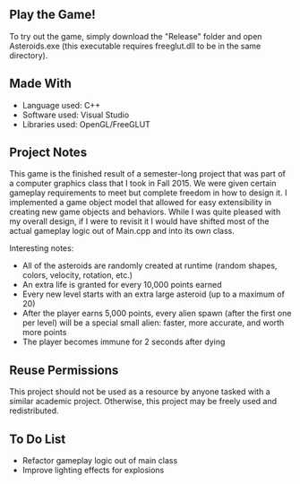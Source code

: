 ## Play the Game!
To try out the game, simply download the "Release" folder and open Asteroids.exe (this executable requires freeglut.dll to be in the same directory).

## Made With
- Language used: C++
- Software used: Visual Studio
- Libraries used: OpenGL/FreeGLUT

## Project Notes
This game is the finished result of a semester-long project that was part of a computer graphics class that I took in Fall 2015.  We were given certain gameplay requirements to meet but complete freedom in how to design it.  I implemented a game object model that allowed for easy extensibility in creating new game objects and behaviors.  While I was quite pleased with my overall design, if I were to revisit it I would have shifted most of the actual gameplay logic out of Main.cpp and into its own class.

Interesting notes:
- All of the asteroids are randomly created at runtime (random shapes, colors, velocity, rotation, etc.)
- An extra life is granted for every 10,000 points earned
- Every new level starts with an extra large asteroid (up to a maximum of 20)
- After the player earns 5,000 points, every alien spawn (after the first one per level) will be a special small alien: faster, more accurate, and worth more points
- The player becomes immune for 2 seconds after dying

## Reuse Permissions
This project should not be used as a resource by anyone tasked with a similar academic project.  Otherwise, this project may be freely used and redistributed.

## To Do List
- Refactor gameplay logic out of main class
- Improve lighting effects for explosions
